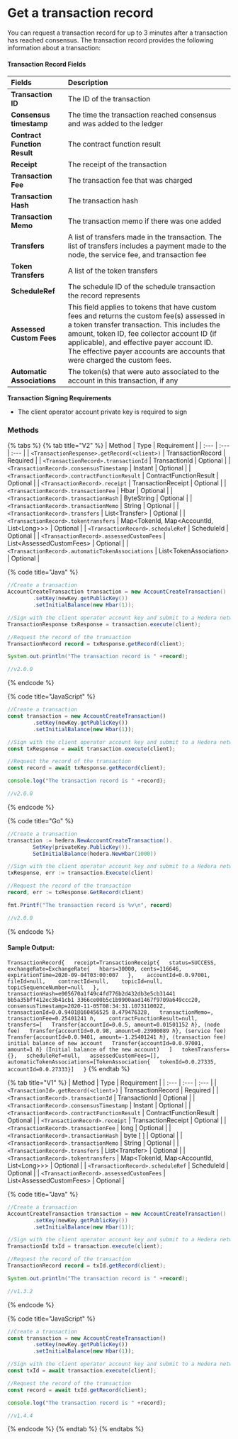 # Get a transaction record

You can request a transaction record for up to 3 minutes after a transaction has reached consensus. The transaction record provides the following information about a transaction:

#### Transaction Record Fields

| Fields | Description |
| :--- | :--- |
| **Transaction ID** | The ID of the transaction |
| **Consensus timestamp** | The time the transaction reached consensus and was added to the ledger |
| **Contract Function Result** | The contract function result |
| **Receipt** | The receipt of the transaction |
| **Transaction Fee** | The transaction fee that was charged |
| **Transaction Hash** | The transaction hash |
| **Transaction Memo** | The transaction memo if there was one added |
| **Transfers** | A list of transfers made in the transaction. The list of transfers includes a payment made to the node, the service fee, and transaction fee |
| **Token Transfers** | A list of the token transfers  |
| **ScheduleRef** | The schedule ID of the schedule transaction the record represents |
| **Assessed Custom Fees** | This field applies to tokens that have custom fees and returns the custom fee\(s\) assessed in a token transfer transaction. This includes the amount, token ID, fee collector account ID \(if applicable\), and effective payer account ID. The effective payer accounts are accounts that were charged the custom fees. |
| **Automatic Associations** | The token\(s\) that were auto associated to the account in this transaction, if any |

**Transaction Signing Requirements**

* The client operator account private key is required to sign

### Methods

{% tabs %}
{% tab title="V2" %}
| Method | Type | Requirement |
| :--- | :--- | :--- |
| `<TransactionResponse>.getRecord(<client>)` | TransactionRecord | Required |
| `<TransactionRecord>.transactionId` | TransactionId | Optional |
| `<TransactionRecord>.consensusTimestamp` | Instant | Optional |
| `<TransactionRecord>.contractFunctionResult` | ContractFunctionResult | Optional |
| `<TransactionRecord>.receipt` | TransactionReceipt | Optional |
| `<TransactionRecord>.transactionFee` | Hbar | Optional |
| `<TransactionRecord>.transactionHash` | ByteString | Optional |
| `<TransactionRecord>.transactionMemo` | String | Optional |
| `<TransactionRecord>.transfers` | List&lt;Transfer&gt; | Optional |
| `<TransactionRecord>.tokentransfers` | Map&lt;TokenId, Map&lt;AccountId, List&lt;Long&gt;&gt;&gt; | Optional |
| `<TransactionRecord>.scheduleRef` | ScheduleId | Optional |
| `<TransactionRecord>.assessedCustomFees` | List&lt;AssessedCustomFees&gt; | Optional |
| `<TransactionRecord>.automaticTokenAssociations` | List&lt;TokenAssociation&gt; | Optional |

{% code title="Java" %}
```java
//Create a transaction
AccountCreateTransaction transaction = new AccountCreateTransaction()
        .setKey(newKey.getPublicKey())
        .setInitialBalance(new Hbar(1));

//Sign with the client operator account key and submit to a Hedera network
TransactionResponse txResponse = transaction.execute(client);

//Request the record of the transaction
TransactionRecord record = txResponse.getRecord(client);

System.out.println("The transaction record is " +record);

//v2.0.0
```
{% endcode %}

{% code title="JavaScript" %}
```javascript
//Create a transaction
const transaction = new AccountCreateTransaction()
        .setKey(newKey.getPublicKey())
        .setInitialBalance(new Hbar(1));

//Sign with the client operator account key and submit to a Hedera network
const txResponse = await transaction.execute(client);

//Request the record of the transaction
const record = await txResponse.getRecord(client);

console.log("The transaction record is " +record);

//v2.0.0
```
{% endcode %}

{% code title="Go" %}
```java
//Create a transaction
transaction := hedera.NewAccountCreateTransaction().
		SetKey(privateKey.PublicKey()).
		SetInitialBalance(hedera.NewHbar(1000))

//Sign with the client operator account key and submit to a Hedera network
txResponse, err := transaction.Execute(client)

//Request the record of the transaction
record, err := txResponse.GetRecord(client)

fmt.Printf("The transaction record is %v\n", record)

//v2.0.0
```
{% endcode %}

#### Sample Output:

`TransactionRecord{  
     receipt=TransactionReceipt{  
          status=SUCCESS,   
          exchangeRate=ExchangeRate{  
               hbars=30000, cents=116646,   
               expirationTime=2020-09-04T03:00:007  
          },   
         accountId=0.0.97001,   
         fileId=null,   
         contractId=null,   
         topicId=null,   
         topicSequenceNumber=null  
    },                    
    transactionHash=e005670a1f49c4fd776b2d432db3e5cb31441 bb5a35bff412ec3b41cb1 3366ce00b5c1b9900aad1467f9709a649ccc20,   
     consensusTimestamp=2020-11-05T08:34:31.107311002Z,  
     transactionId=0.0.9401@160456525 8.479476328,  
     transactionMemo=,   
     transactionFee=0.25401241 ℏ,   
     contractFunctionResult=null,   
     transfers=[  
          Transfer{accountId=0.0.5, amount=0.01501152 ℏ}, (node fee)  
          Transfer{accountId=0.0.98, amount=0.23900089 ℏ}, (service fee)  
          Transfer{accountId=0.0.9401, amount=-1.25401241 ℏ}, (transaction fee) initial balance of new account  
          Transfer{accountId=0.0.97001, amount=1 ℏ} (Initial balance of the new account)  
     ]  
     tokenTransfers={},  
     scheduleRef=null,  
     assessedCustomFees=[],  
     automaticTokenAssociations=[TokenAssociation{  
          tokenId=0.0.27335, accountId=0.0.27333}]  
}`
{% endtab %}

{% tab title="V1" %}
| Method | Type | Requirement |
| :--- | :--- | :--- |
| `<TransactionId>.getRecord(<client>)` | TransactionRecord | Required |
| `<TransactionRecord>.transactionId` | TransactionId | Optional |
| `<TransactionRecord>.consensusTimestamp` | Instant | Optional |
| `<TransactionRecord>.contractFunctionResult` | ContractFunctionResult | Optional |
| `<TransactionRecord>.receipt` | TransactionReceipt | Optional |
| `<TransactionRecord>.transactionFee` | long | Optional |
| `<TransactionRecord>.transactionHash` | byte \[ \] | Optional |
| `<TransactionRecord>.transactionMemo` | String | Optional |
| `<TransactionRecord>.transfers` | List&lt;Transfer&gt; | Optional |
| `<TransactionRecord>.tokentransfers` | Map&lt;TokenId, Map&lt;AccountId, List&lt;Long&gt;&gt;&gt; | Optional |
| `<TransactionRecord>.scheduleRef` | ScheduleId | Optional |
| `<TransactionRecord>.assessedCustomFees` | List&lt;AssessedCustomFees&gt; | Optional |

{% code title="Java" %}
```java
//Create a transaction
AccountCreateTransaction transaction = new AccountCreateTransaction()
        .setKey(newKey.getPublicKey())
        .setInitialBalance(new Hbar(1));

//Sign with the client operator account key and submit to a Hedera network
TransactionId txId = transaction.execute(client);

//Request the record of the transaction
TransactionRecord record = txId.getRecord(client);

System.out.println("The transaction record is " +record);

//v1.3.2
```
{% endcode %}

{% code title="JavaScript" %}
```javascript
//Create a transaction
const transaction = new AccountCreateTransaction()
        .setKey(newKey.getPublicKey())
        .setInitialBalance(new Hbar(1));

//Sign with the client operator account key and submit to a Hedera network
const txId = await transaction.execute(client);

//Request the record of the transaction
const record = await txId.getRecord(client);

console.log("The transaction record is " +record);

//v1.4.4
```
{% endcode %}
{% endtab %}
{% endtabs %}

## 

